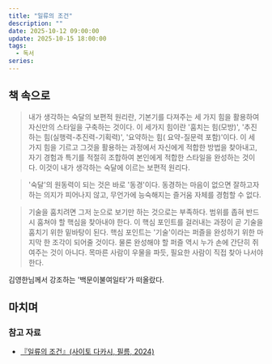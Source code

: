 ```yaml
---
title: "일류의 조건"
description: ""
date: 2025-10-12 09:00:00
update: 2025-10-15 18:00:00
tags:
  - 독서
series: 
---
```


## 책 속으로

> 내가 생각하는 숙달의 보편적 원리란, 기본기를 다져주는 세 가지 힘을 활용하여 자신만의 스타일을 구축하는 것이다. 이 세가지 힘이란 '훔치는 힘(모방)', '추진하는 힘(실행력-추진력-기획력)', '요약하는 힘(
> 요약-질문력 포함)'이다. 이 세 가지 힘을 기르고 그것을 활용하는 과정에서 자신에게 적합한 방법을 찾아내고, 자기 경험과 특기를 적절히 조합하여 본인에게 적합한 스타일을 완성하는 것이다. 이것이 내가 생각하는
> 숙달에 이르는 보편적 원리다.

> '숙달'의 원동력이 되는 것은 바로 '동경'이다. 동경하는 마음이 없으면 잘하고자 하는 의지가 피어나지 않고, 무언가에 능숙해지는 즐거움 자체를 경험할 수 없다.

> 기술을 훔치려면 그저 눈으로 보기만 하는 것으로는 부족하다. 범위를 좁혀 반드시 훔쳐야 할 핵심을 찾아내야 한다. 이 핵심 포인트를 걸러내는 과정이 곧 기술을 훔치기 위한 밑바탕이 된다. 핵심 포인트는
> '기술'이라는 퍼즐을 완성하기 위한 마지막 한 조각이 되어줄 것이다. 물론 완성해야 할 퍼즐 역시 누가 손에 간단히 쥐여주는 것이 아니다. 목마른 사람이 우물을 파듯, 필요한 사람이 직접 찾아 나서야 한다.

김영한님께서 강조하는 '백문이불여일타'가 떠올랐다.

## 마치며

### 참고 자료

- [『일류의 조건』(사이토 다카시, 필름, 2024)](https://product.kyobobook.co.kr/detail/S000212731482)
